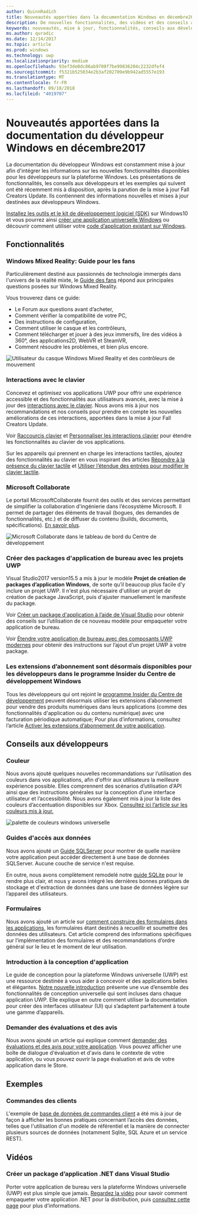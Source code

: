 ```yaml
---
author: QuinnRadich
title: Nouveautés apportées dans la documentation Windows en décembre2017 - Développer des applicationsUWP
description: De nouvelles fonctionnalités, des vidéos et des conseils aux développeurs ont été ajoutés à la documentation du développeur Windows10 en décembre2017.
keywords: nouveautés, mise à jour, fonctionnalités, conseils aux développeurs, Windows10, décembre
ms.author: quradic
ms.date: 12/14/2017
ms.topic: article
ms.prod: windows
ms.technology: uwp
ms.localizationpriority: medium
ms.openlocfilehash: 93ef3de0dc86ab9708f7be99836204c2232dfef4
ms.sourcegitcommit: f5321b525034e2b3af202709e9b942ad5557e193
ms.translationtype: MT
ms.contentlocale: fr-FR
ms.lasthandoff: 09/18/2018
ms.locfileid: "4019707"
---
```

# <a name="whats-new-in-the-windows-developer-docs-in-december-2017"></a>Nouveautés apportées dans la documentation du développeur Windows en décembre2017

La documentation du développeur Windows est constamment mise à jour afin d'intégrer les informations sur les nouvelles fonctionnalités disponibles pour les développeurs sur la plateforme Windows. Les présentations de fonctionnalités, les conseils aux développeurs et les exemples qui suivent ont été récemment mis à disposition, après la parution de la mise à jour Fall Creators Update. Ils contiennent des informations nouvelles et mises à jour destinées aux développeurs Windows.

[Installez les outils et le kit de développement logiciel (SDK)](http://go.microsoft.com/fwlink/?LinkId=821431) sur Windows10 et vous pourrez ainsi [créer une application universelle Windows](../get-started/create-uwp-apps.md) ou découvrir comment utiliser votre [code d’application existant sur Windows](../porting/index.md).

## <a name="features"></a>Fonctionnalités

### <a name="windows-mixed-reality-enthusiasts-guide"></a>Windows Mixed Reality: Guide pour les fans

Particulièrement destiné aux passionnés de technologie immergés dans l'univers de la réalité mixte, le [Guide des fans](https://docs.microsoft.com/en-us/windows/mixed-reality/enthusiast-guide/) répond aux principales questions posées sur Windows Mixed Reality. 

Vous trouverez dans ce guide: 
- Le Forum aux questions avant d’acheter, 
- Comment vérifier la compatibilité de votre PC, 
- Des instructions de configuration, 
- Comment utiliser le casque et les contrôleurs, 
- Comment télécharger et jouer à des jeux immersifs, lire des vidéos à 360°, des applications2D, WebVR et SteamVR, 
- Comment résoudre les problèmes, et bien plus encore.

![Utilisateur du casque Windows Mixed Reality et des contrôleurs de mouvement](images/BeforeYouBegin-tile.jpg)

### <a name="keyboard-interactions"></a>Interactions avec le clavier

Concevez et optimisez vos applications UWP pour offrir une expérience accessible et des fonctionnalités aux utilisateurs avancés, avec la mise à jour des [interactions avec le clavier](../design/input/keyboard-interactions.md). Nous avons mis à jour nos recommandations et nos conseils pour prendre en compte les nouvelles améliorations de ces interactions, apportées dans la mise à jour Fall Creators Update.

Voir [Raccourcis clavier](../design/input/keyboard-accelerators.md) et [Personnaliser les interactions clavier](../design/input/custom-keyboard-interactions.md) pour étendre les fonctionnalités au clavier de vos applications.

Sur les appareils qui prennent en charge les interactions tactiles, ajoutez des fonctionnalités au clavier en vous inspirant des articles [Répondre à la présence du clavier tactile](../design/input/respond-to-the-presence-of-the-touch-keyboard.md) et [Utiliser l’étendue des entrées pour modifier le clavier tactile](../design/input/use-input-scope-to-change-the-touch-keyboard.md).

### <a name="microsoft-collaborate"></a>Microsoft Collaborate

Le portail MicrosoftCollaborate fournit des outils et des services permettant de simplifier la collaboration d'ingénierie dans l’écosystème Microsoft. Il permet de partager des éléments de travail (bogues, des demandes de fonctionnalités, etc.) et de diffuser du contenu (builds, documents, spécifications). [En savoir plus](https://docs.microsoft.com/en-us/collaborate).

![Microsoft Collaborate dans le tableau de bord du Centre de développement](images/microsoft_collaborate_screenshot.PNG)

### <a name="package-desktop-applications-with-uwp-projects"></a>Créer des packages d'application de bureau avec les projets UWP

Visual Studio2017 version15.5 a mis à jour le modèle **Projet de création de packages d’application Windows**, de sorte qu’il beaucoup plus facile d'y inclure un projet UWP. Il n'est plus nécessaire d'utiliser un projet de création de package JavaScript, puis d'ajuster manuellement le manifeste du package.  

Voir [Créer un package d'application à l’aide de Visual Studio](https://docs.microsoft.com/en-us/windows/uwp/porting/desktop-to-uwp-packaging-dot-net) pour obtenir des conseils sur l’utilisation de ce nouveau modèle pour empaqueter votre application de bureau.

Voir [Étendre votre application de bureau avec des composants UWP modernes](https://docs.microsoft.com/windows/uwp/porting/desktop-to-uwp-extend) pour obtenir des instructions sur l’ajout d’un projet UWP à votre package.

### <a name="subscription-add-ons-are-now-available-to-developers-in-the-windows-dev-center-insider-program"></a>Les extensions d’abonnement sont désormais disponibles pour les développeurs dans le programme Insider du Centre de développement Windows

Tous les développeurs qui ont rejoint le [programme Insider du Centre de développement](../publish/dev-center-insider-program.md) peuvent désormais utiliser les extensions d’abonnement pour vendre des produits numériques dans leurs applications (comme des fonctionnalités d'application ou du contenu numérique) avec une facturation périodique automatique; Pour plus d’informations, consultez l’article [Activer les extensions d’abonnement de votre application](../monetize/enable-subscription-add-ons-for-your-app.md).

## <a name="developer-guidance"></a>Conseils aux développeurs

### <a name="color"></a>Couleur

Nous avons ajouté quelques nouvelles recommandations sur l’utilisation des couleurs dans vos applications, afin d'offrir aux utilisateurs la meilleure expérience possible. Elles comprennent des scénarios d’utilisation d'API ainsi que des instructions générales sur la conception d’une interface utilisateur et l’accessibilité. Nous avons également mis à jour la liste des couleurs d’accentuation disponibles sur Xbox. [Consultez ici l’article sur les couleurs mis à jour.](../design/style/color.md)

![palette de couleurs windows universelle](../design/basics/images/colors.png)

### <a name="data-access-guides"></a>Guides d'accès aux données

Nous avons ajouté un [Guide SQLServer](../data-access/sql-server-databases.md) pour montrer de quelle manière votre application peut accéder directement à une base de données SQLServer. Aucune couche de service n'est requise.

En outre, nous avons complètement remodelé notre [guide SQLite](../data-access/sqlite-databases.md) pour le rendre plus clair, et nous y avons intégré les dernières bonnes pratiques de stockage et d'extraction de données dans une base de données légère sur l’appareil des utilisateurs.

### <a name="forms"></a>Formulaires

Nous avons ajouté un article sur [comment construire des formulaires dans les applications](../design/controls-and-patterns/forms.md), les formulaires étant destinés à recueillir et soumettre des données des utilisateurs. Cet article comprend des informations spécifiques sur l’implémentation des formulaires et des recommandations d’ordre général sur le lieu et le moment de leur utilisation.

### <a name="intro-to-app-design"></a>Introduction à la conception d'application

Le guide de conception pour la plateforme Windows universelle (UWP) est une ressource destinée à vous aider à concevoir et des applications belles et élégantes. [Notre nouvelle introduction](../design/basics/design-and-ui-intro.md) présente une vue d’ensemble des fonctionnalités de conception universelle qui sont incluses dans chaque application UWP. Elle explique en outre comment utiliser la documentation pour créer des interfaces utilisateur (UI) qui s’adaptent parfaitement à toute une gamme d’appareils.


### <a name="request-ratings-and-reviews"></a>Demander des évaluations et des avis

Nous avons ajouté un article qui explique comment [demander des évaluations et des avis pour votre application](../monetize/request-ratings-and-reviews.md). Vous pouvez afficher une boîte de dialogue d'évaluation et d'avis dans le contexte de votre application, ou vous pouvez ouvrir la page évaluation et avis de votre application dans le Store.

## <a name="samples"></a>Exemples

### <a name="customer-orders"></a>Commandes des clients

L'exemple de [base de données de commandes client](https://github.com/Microsoft/Windows-appsample-customers-orders-database) a été mis à jour de façon à afficher les bonnes pratiques concernant l’accès des données, telles que l'utilisation d'un modèle de référentiel et la manière de connecter plusieurs sources de données (notamment Sqlite, SQL Azure et un service REST).

## <a name="videos"></a>Vidéos

### <a name="package-a-net-app-in-visual-studio"></a>Créer un package d’application .NET dans Visual Studio

Porter votre application de bureau vers la plateforme Windows universelle (UWP) est plus simple que jamais. [Regardez la vidéo](https://www.youtube.com/watch?v=fJkbYPyd08w) pour savoir comment empaqueter votre application .NET pour la distribution, puis [consultez cette page](../porting/desktop-to-uwp-packaging-dot-net.md) pour plus d’informations.